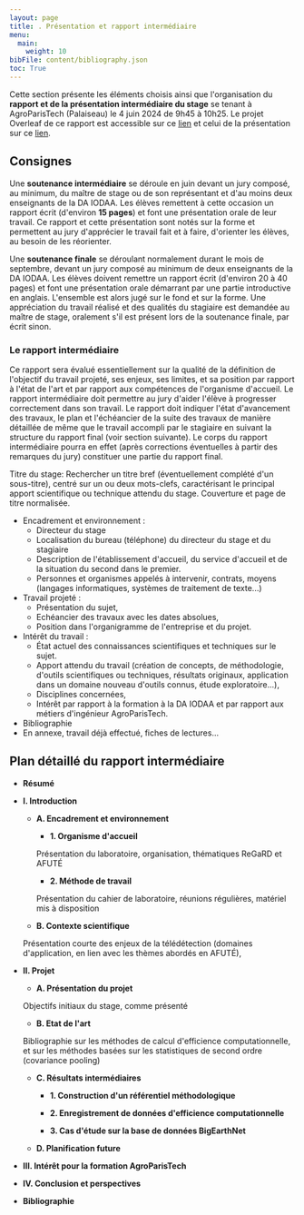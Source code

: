 ```yaml
---
layout: page
title: . Présentation et rapport intermédiaire
menu:
  main:
    weight: 10
bibFile: content/bibliography.json
toc: True
---
```


Cette section présente les éléments choisis ainsi que l'organisation du __rapport et de la présentation intermédiaire du stage__ se tenant à AgroParisTech (Palaiseau) le 4 juin 2024 de 9h45 à 10h25. Le projet Overleaf de ce rapport est accessible sur ce [lien](https://www.overleaf.com/read/sshbhhgmzksm#fa7d2e) et celui de la présentation sur ce [lien](https://www.overleaf.com/read/gbywzhjpfrgb#587646).

<!--more-->

## Consignes

Une __soutenance intermédiaire__ se déroule en juin devant un jury composé, au minimum, du maître de stage ou de son représentant et d'au moins deux enseignants de la DA IODAA. Les élèves remettent à cette occasion un rapport écrit (d'environ __15 pages__) et font une présentation orale de leur travail. Ce rapport et cette présentation sont notés sur la forme et permettent au jury d'apprécier le travail fait et à faire, d'orienter les élèves, au besoin de les réorienter.

Une __soutenance finale__ se déroulant normalement durant le mois de septembre, devant un jury composé au minimum de deux enseignants de la DA IODAA. Les élèves doivent remettre un rapport écrit (d'environ 20 à 40 pages) et font une présentation orale démarrant par une partie introductive en anglais. L'ensemble est alors jugé sur le fond et sur la forme. Une appréciation du travail réalisé et des qualités du stagiaire est demandée au maître de stage, oralement s'il est présent lors de la soutenance finale, par écrit sinon.

### Le rapport intermédiaire

Ce rapport sera évalué essentiellement sur la qualité de la définition de l'objectif du travail projeté, ses enjeux, ses limites, et sa position par rapport à l'état de l'art et par rapport aux compétences de l'organisme d'accueil. Le rapport intermédiaire doit permettre au jury d'aider l'élève à progresser correctement dans son travail. Le rapport doit indiquer l'état d'avancement des travaux, le plan et l'échéancier de la suite des travaux de manière détaillée de même que le travail accompli par le stagiaire en suivant la structure du rapport final (voir section suivante). Le corps du rapport intermédiaire pourra en effet (après corrections éventuelles à partir des remarques du jury) constituer une partie du rapport final.

Titre du stage: Rechercher un titre bref (éventuellement complété d'un sous-titre), centré sur un ou deux mots-clefs, caractérisant le principal apport scientifique ou technique attendu du stage.
Couverture et page de titre normalisée.
* Encadrement et environnement : 
    - Directeur du stage 
    - Localisation du bureau (téléphone) du directeur du stage et du stagiaire 
    - Description de l'établissement d'accueil, du service d'accueil et de la situation du second dans le premier. 
    - Personnes et organismes appelés à intervenir, contrats, moyens (langages informatiques, systèmes de traitement de texte...)
* Travail projeté :
    - Présentation du sujet,
    - Echéancier des travaux avec les dates absolues,
    - Position dans l'organigramme de l'entreprise et du projet.
* Intérêt du travail :
    - État actuel des connaissances scientifiques et techniques sur le sujet.
    - Apport attendu du travail (création de concepts, de méthodologie, d'outils scientifiques ou techniques, résultats originaux, application dans un domaine nouveau d'outils connus, étude exploratoire...),
    - Disciplines concernées,
    - Intérêt par rapport à la formation à la DA IODAA et par rapport aux métiers d'ingénieur AgroParisTech.
* Bibliographie
* En annexe, travail déjà effectué, fiches de lectures...

## Plan détaillé du rapport intermédiaire

* __Résumé__

* __I. Introduction__

    * __A. Encadrement et environnement__

        * __1. Organisme d'accueil__

        Présentation du laboratoire, organisation, thématiques ReGaRD et AFUTÉ

        * __2. Méthode de travail__

        Présentation du cahier de laboratoire, réunions régulières, matériel mis à disposition

    * __B. Contexte scientifique__

    Présentation courte des enjeux de la télédétection (domaines d'application, en lien avec les thèmes abordés en AFUTÉ), 

* __II. Projet__

    * __A. Présentation du projet__

    Objectifs initiaux du stage, comme présenté 

    * __B. Etat de l'art__

    Bibliographie sur les méthodes de calcul d'efficience computationnelle, et sur les méthodes basées sur les statistiques de second ordre (covariance pooling)

    * __C. Résultats intermédiaires__

        * __1. Construction d'un référentiel méthodologique__

        * __2. Enregistrement de données d'efficience computationnelle__
        
        * __3. Cas d'étude sur la base de données BigEarthNet__

    * __D. Planification future__

* __III. Intérêt pour la formation AgroParisTech__

* __IV. Conclusion et perspectives__

* __Bibliographie__

